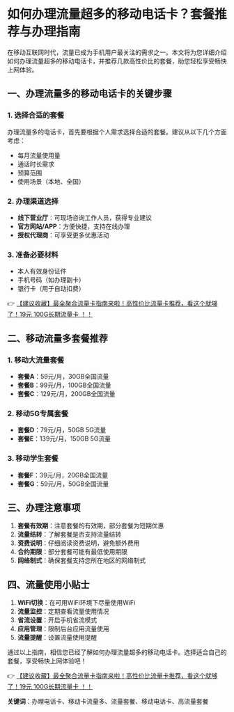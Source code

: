 # 如何办理流量超多的移动电话卡？套餐推荐与办理指南

在移动互联网时代，流量已成为手机用户最关注的需求之一。本文将为您详细介绍如何办理流量超多的移动电话卡，并推荐几款高性价比的套餐，助您轻松享受畅快上网体验。

## 一、办理流量多的移动电话卡的关键步骤

### 1. 选择合适的套餐
办理流量多的电话卡，首先要根据个人需求选择合适的套餐。建议从以下几个方面考虑：
- 每月流量使用量
- 通话时长需求
- 预算范围
- 使用场景（本地、全国）

### 2. 办理渠道选择
- **线下营业厅**：可现场咨询工作人员，获得专业建议
- **官方网站/APP**：方便快捷，支持在线办理
- **授权代理商**：可享受更多优惠活动

### 3. 准备必要材料
- 本人有效身份证件
- 手机号码（如办理副卡）
- 银行卡（用于自动扣费）

👉 [【建议收藏】最全聚合流量卡指南来啦！高性价比流量卡推荐，看这个就够了！19元 100G长期流量卡 ！！](https://bit.ly/Liuliangka)

## 二、移动流量多套餐推荐

### 1. 移动大流量套餐
- **套餐A**：59元/月，30GB全国流量
- **套餐B**：99元/月，100GB全国流量
- **套餐C**：129元/月，200GB全国流量

### 2. 移动5G专属套餐
- **套餐D**：79元/月，50GB 5G流量
- **套餐E**：139元/月，150GB 5G流量

### 3. 移动学生套餐
- **套餐F**：39元/月，20GB全国流量
- **套餐G**：59元/月，50GB全国流量

## 三、办理注意事项

1. **套餐有效期**：注意套餐的有效期，部分套餐为短期优惠
2. **流量结转**：了解套餐是否支持流量结转
3. **资费说明**：仔细阅读资费说明，避免额外费用
4. **合约期限**：部分套餐可能有最低使用期限
5. **网络制式**：确保套餐支持您所在地区的网络制式

## 四、流量使用小贴士

1. **WiFi切换**：在可用WiFi环境下尽量使用WiFi
2. **流量监控**：定期查看流量使用情况
3. **省流设置**：开启手机省流模式
4. **应用管理**：限制后台应用流量使用
5. **流量提醒**：设置流量使用提醒

通过以上指南，相信您已经了解如何办理流量超多的移动电话卡。选择适合自己的套餐，享受畅快上网体验吧！

👉 [【建议收藏】最全聚合流量卡指南来啦！高性价比流量卡推荐，看这个就够了！19元 100G长期流量卡 ！！](https://bit.ly/Liuliangka)

**关键词**：办理电话卡、移动卡流量多、流量套餐、移动电话卡、高流量套餐
